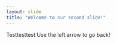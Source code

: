 ```yaml
---
layout: slide
title: "Welcome to our second slide!"
---
```

Testtesttest
Use the left arrow to go back!
